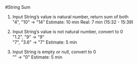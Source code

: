 #String Sum

1. Input String’s value is natural number, return sum of both  
"4", "10" → "14"
Estimate: 10 min
Real: 7 min (15:32 - 15:39)

2. Input String’s value is not natural number, convert to 0  
"1.2", "9" → "9"  
"7", "3.6" → "7"
Estimate: 5 min

3. Input String is empty or null, convert to 0  
""  → "0"
Estimate: 5 min